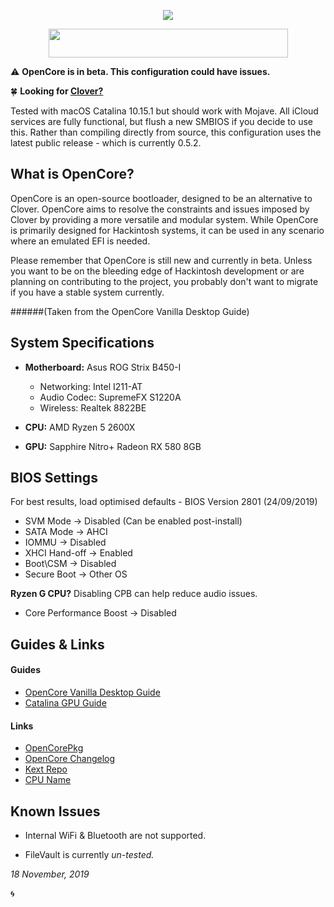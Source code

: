 <p align="center">
	<img src="https://ibin.co/52IbeCHLerMK.png"/>
</p>

<p align="center">
	<img src="https://ibin.co/4wROyHBs3PAE.png" width="383" height="46"/>
</p>

⚠️ **OpenCore is in beta. This configuration could have issues.**

🍀 **Looking for [Clover?](https://github.com/willza3/macOS-strix-B450i/tree/Clover)**

Tested with macOS Catalina 10.15.1 but should work with Mojave. All iCloud services are fully functional, but flush a new SMBIOS if you decide to use this. Rather than compiling directly from source, this configuration uses the latest public release - which is currently 0.5.2.

## What is OpenCore?
OpenCore is an open-source bootloader, designed to be an alternative to Clover. OpenCore aims to resolve the constraints and issues imposed by Clover by providing a more versatile and modular system. While OpenCore is primarily designed for Hackintosh systems, it can be used in any scenario where an emulated EFI is needed. 

Please remember that OpenCore is still new and currently in beta. Unless you want to be on the bleeding edge of Hackintosh development or are planning on contributing to the project, you probably don't want to migrate if you have a stable system currently.

######(Taken from the OpenCore Vanilla Desktop Guide)

## System Specifications

- **Motherboard:** Asus ROG Strix B450-I
  * Networking: Intel I211-AT
  * Audio Codec: SupremeFX S1220A
  * Wireless: Realtek 8822BE
  
- **CPU:** AMD Ryzen 5 2600X
- **GPU:** Sapphire Nitro+ Radeon RX 580 8GB

## BIOS Settings

For best results, load optimised defaults - BIOS Version 2801 (24/09/2019)

- SVM Mode -> Disabled (Can be enabled post-install)
- SATA Mode -> AHCI
- IOMMU -> Disabled
- XHCI Hand-off -> Enabled
- Boot\CSM -> Disabled
- Secure Boot -> Other OS

**Ryzen G CPU?** Disabling CPB can help reduce audio issues.

- Core Performance Boost -> Disabled

## Guides & Links

#### Guides
- [OpenCore Vanilla Desktop Guide](https://khronokernel-2.gitbook.io/opencore-vanilla-desktop-guide/)
- [Catalina GPU Guide](https://khronokernel-3.gitbook.io/catalina-gpu-buyers-guide/)

#### Links

- [OpenCorePkg](https://github.com/acidanthera/OpenCorePkg)
- [OpenCore Changelog](https://github.com/acidanthera/OpenCorePkg/blob/master/Changelog.md)
- [Kext Repo](https://1drv.ms/f/s!AiP7m5LaOED-m-J8-MLJGnOgAqnjGw)
- [CPU Name](https://github.com/corpnewt/CPU-Name)


## Known Issues

- Internal WiFi & Bluetooth are not supported.

- FileVault is currently *un-tested.*

*18 November, 2019*

🌀
	
